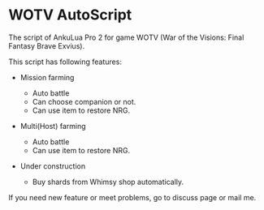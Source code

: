 # WOTV AutoScript
The script of AnkuLua Pro 2 for game WOTV (War of the Visions: Final Fantasy Brave Exvius).

This script has following features:
* Mission farming
  * Auto battle
  * Can choose companion or not.
  * Can use item to restore NRG.

* Multi(Host) farming
  * Auto battle
  * Can use item to restore NRG.

* Under construction
  * Buy shards from Whimsy shop automatically.

If you need new feature or meet problems, go to discuss page or mail me.
